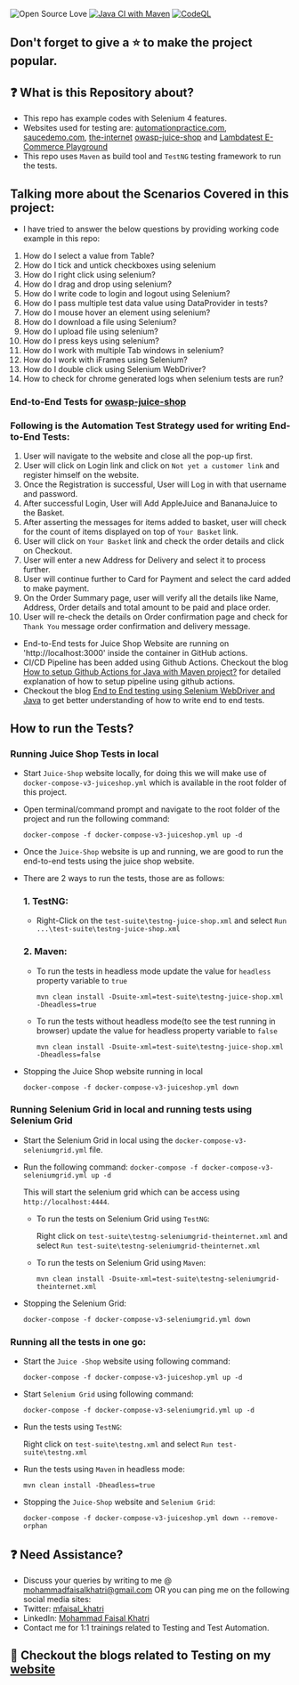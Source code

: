 ![Open Source Love](https://badges.frapsoft.com/os/v1/open-source.svg?v=103)
[![Java CI with Maven](https://github.com/mfaisalkhatri/selenium4poc/actions/workflows/maven.yml/badge.svg)](https://github.com/mfaisalkhatri/selenium4poc/actions/workflows/maven.yml)
[![CodeQL](https://github.com/mfaisalkhatri/selenium4poc/actions/workflows/codeql-analysis.yml/badge.svg)](https://github.com/mfaisalkhatri/selenium4poc/actions/workflows/codeql-analysis.yml)

## Don't forget to give a :star: to make the project popular.

## :question: What is this Repository about?

- This repo has example codes with Selenium 4 features.
- Websites used for testing are: [automationpractice.com][automationpractice], [saucedemo.com][saucedemo],
  [the-internet][the-internet] [owasp-juice-shop][juice-shop] and [Lambdatest E-Commerce Playground][lambdatestecommerceplayground]
- This repo uses `Maven` as build tool and `TestNG` testing framework to run the tests.

## Talking more about the Scenarios Covered in this project:

- I have tried to answer the below questions by providing working code example in this repo:

1. How do I select a value from Table?
2. How do I tick and untick checkboxes using selenium
3. How do I right click using selenium?
4. How do I drag and drop using selenium?
5. How do I write code to login and logout using Selenium?
6. How do I pass multiple test data value using DataProvider in tests?
7. How do I mouse hover an element using selenium?
8. How do I download a file using Selenium?
9. How do I upload file using selenium?
10. How do I press keys using selenium?
11. How do I work with multiple Tab windows in selenium?
12. How do I work with iFrames using Selenium?
13. How do I double click using Selenium WebDriver?
14. How to check for chrome generated logs when selenium tests are run?

### End-to-End Tests for [owasp-juice-shop][juice-shop]

### Following is the Automation Test Strategy used for writing End-to-End Tests:

1. User will navigate to the website and close all the pop-up first.
2. User will click on Login link and click on `Not yet a customer link` and register himself on the website.
3. Once the Registration is successful, User will Log in with that username and password.
4. After successful Login, User will Add AppleJuice and BananaJuice to the Basket.
5. After asserting the messages for items added to basket, user will check for the count of items displayed on top
   of `Your Basket` link.
6. User will click on `Your Basket` link and check the order details and click on Checkout.
7. User will enter a new Address for Delivery and select it to process further.
8. User will continue further to Card for Payment and select the card added to make payment.
9. On the Order Summary page, user will verify all the details like Name, Address, Order details and total amount to be
   paid and place order.
10. User will re-check the details on Order confirmation page and check for `Thank You` message order confirmation and
    delivery message.

- End-to-End tests for Juice Shop Website are running on 'http://localhost:3000' inside the container in GitHub actions.
- CI/CD Pipeline has been added using Github Actions. Checkout the
  blog [How to setup Github Actions for Java with Maven project?][bloggithubactions] for detailed explanation of how to
  setup pipeline using github actions.
- Checkout the blog [End to End testing using Selenium WebDriver and Java][seleniumblogmedium] to get better
  understanding of how to write end to end tests.

## How to run the Tests?

### Running Juice Shop Tests in local

- Start `Juice-Shop` website locally, for doing this we will make use of `docker-compose-v3-juiceshop.yml` which is
  available in the root folder of this project.
- Open terminal/command prompt and navigate to the root folder of the project and run the following command:

  `docker-compose -f docker-compose-v3-juiceshop.yml up -d`

- Once the `Juice-Shop` website is up and running, we are good to run the end-to-end tests using the juice shop website.
- There are 2 ways to run the tests, those are as follows:
  ### 1. TestNG:
    - Right-Click on the `test-suite\testng-juice-shop.xml` and select `Run ...\test-suite\testng-juice-shop.xml`
  ### 2. Maven:
    - To run the tests in headless mode update the value for `headless` property variable to `true`

      `mvn clean install -Dsuite-xml=test-suite\testng-juice-shop.xml -Dheadless=true`

    - To run the tests without headless mode(to see the test running in browser) update the value for headless property
      variable to
      `false`

      `mvn clean install -Dsuite-xml=test-suite\testng-juice-shop.xml -Dheadless=false`


- Stopping the Juice Shop website running in local

  `docker-compose -f docker-compose-v3-juiceshop.yml down`

### Running Selenium Grid in local and running tests using Selenium Grid

- Start the Selenium Grid in local using the `docker-compose-v3-seleniumgrid.yml` file.
- Run the following command:
  `docker-compose -f docker-compose-v3-seleniumgrid.yml up -d`

  This will start the selenium grid which can be access using `http://localhost:4444`.

    - To run the tests on Selenium Grid using `TestNG`:

      Right click on `test-suite\testng-seleniumgrid-theinternet.xml` and
      select `Run test-suite\testng-seleniumgrid-theinternet.xml`

    - To run the tests on Selenium Grid using `Maven`:

      `mvn clean install -Dsuite-xml=test-suite\testng-seleniumgrid-theinternet.xml`

- Stopping the Selenium Grid:

  `docker-compose -f docker-compose-v3-seleniumgrid.yml down`

### Running all the tests in one go:

- Start the `Juice -Shop` website using following command:

     `docker-compose -f docker-compose-v3-juiceshop.yml up -d`

- Start `Selenium Grid` using following command:

    `docker-compose -f docker-compose-v3-seleniumgrid.yml up -d`

- Run the tests using `TestNG`:

    Right click on `test-suite\testng.xml` and select `Run test-suite\testng.xml`

- Run the tests using `Maven` in headless mode: 

    `mvn clean install -Dheadless=true`

- Stopping the `Juice-Shop` website and `Selenium Grid`:

  `docker-compose -f docker-compose-v3-juiceshop.yml down --remove-orphan`

## :question: Need Assistance?

- Discuss your queries by writing to me @ [mohammadfaisalkhatri@gmail.com][mail] OR you can ping me on the following
  social media sites:
- Twitter: [mfaisal_khatri][twitter]
- LinkedIn: [Mohammad Faisal Khatri][linkedin]
- Contact me for 1:1 trainings related to Testing and Test Automation.

## :thought_balloon: Checkout the blogs related to Testing on my [website][]

[mail]: mohammadfaisalkhatri@gmail.com

[linkedin]: https://www.linkedin.com/in/faisalkhatri/

[twitter]: https://twitter.com/mfaisal_khatri

[automationpractice]:http://automationpractice.com/index.php

[saucedemo]: https://www.saucedemo.com

[the-internet]: http://the-internet.herokuapp.com/

[juice-shop]: https://github.com/juice-shop/juice-shop

[website]: https://mfaisalkhatri.github.io

[bloggithubactions]:https://mfaisalkhatri.github.io/2022/04/26/githubactions-for-java-maven-project/

[seleniumblogmedium]: https://medium.com/@iamfaisalkhatri/end-to-end-testing-using-selenium-webdriver-and-java-4ff8667716ca

[lambdatestecommerceplayground]: https://ecommerce-playground.lambdatest.io/
